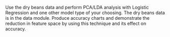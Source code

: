 Use the dry beans data and perform PCA/LDA analysis with Logistic Regression and one other model type of your choosing.  The dry beans data is in the data module.  Produce accuracy charts and demonstrate the reduction in feature space by using this technique and its effect on accuracy.
